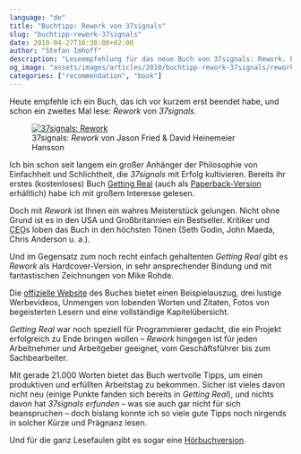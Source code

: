 ```yaml
---
language: "de"
title: "Buchtipp: Rework von 37signals"
slug: "buchtipp-rework-37signals"
date: 2010-04-27T16:30:00+02:00
author: "Stefan Imhoff"
description: "Leseempfehlung für das neue Buch von 37signals: Rework. Ein kurzes, schön illustriertes Buch über Produktentwicklung und wie man ein Unternehmen leitet, dass nicht zu Unrecht für lange Zeit auf der Bestsellerliste stand und in höchsten Tönen gelobt wurde."
og_image: "assets/images/articles/2010/buchtipp-rework-37signals/rework.jpg"
categories: ["recommendation", "book"]
---
```


Heute empfehle ich ein Buch, das ich vor kurzem erst beendet habe, und schon ein zweites Mal lese: <cite>Rework</cite> von <cite>37signals</cite>.

<figure class="image-figure image-figure-border">
  <a href="http://www.amazon.de/gp/product/0307463745?ie=UTF8&amp;tag=kogakurede-21&amp;linkCode=as2&amp;camp=1638&amp;creative=19454&amp;creativeASIN=0307463745">
    <img src="/assets/images/articles/2010/buchtipp-rework-37signals/rework.jpg" alt="37signals: Rework">
  </a>
  <figcaption>
  37signals: <cite>Rework</cite> von Jason Fried & David Heinemeier Hansson
  </figcaption>
</figure>


Ich bin schon seit langem ein großer Anhänger der Philosophie von Einfachheit und Schlichtheit, die <cite>37signals</cite> mit Erfolg kultivieren. Bereits ihr erstes (kostenloses) Buch [Getting Real](https://basecamp.com/books/getting-real) (auch als [Paperback-Version](http://www.amazon.de/gp/product/0578012812?ie=UTF8&amp;tag=kogakurede-21&amp;linkCode=as2&amp;camp=1638&amp;creative=19454&amp;creativeASIN=0578012812) erhältlich) habe ich mit großem Interesse gelesen.

Doch mit <cite>Rework</cite> ist Ihnen ein wahres Meisterstück gelungen. Nicht ohne Grund ist es in den USA und Großbritannien ein Bestseller. Kritiker und <abbr title="Chief Executive Officer">CEO</abbr>s loben das Buch in den höchsten Tönen (Seth Godin, John Maeda, Chris Anderson u. a.).

Und im Gegensatz zum noch recht einfach gehaltenten <cite>Getting Real</cite> gibt es <cite>Rework</cite> als Hardcover-Version, in sehr ansprechender Bindung und mit fantastischen Zeichnungen von Mike Rohde.

Die [offizielle Website](https://basecamp.com/books/rework) des Buches bietet einen Beispielauszug, drei lustige Werbevideos, Unmengen von lobenden Worten und Zitaten, Fotos von begeisterten Lesern und eine vollständige Kapitelübersicht.

*Getting Real* war noch speziell für Programmierer gedacht, die ein Projekt erfolgreich zu Ende bringen wollen – <cite>Rework</cite> hingegen ist für jeden Arbeitnehmer und Arbeitgeber geeignet, vom Geschäftsführer bis zum Sachbearbeiter.

Mit gerade 21.000 Worten bietet das Buch wertvolle Tipps, um einen produktiven und erfüllten Arbeitstag zu bekommen. Sicher ist vieles davon nicht neu (einige Punkte fanden sich bereits in <cite>Getting Real</cite>), und nichts davon hat <cite>37signals</cite> *erfunden* – was sie auch gar nicht für sich beanspruchen – doch bislang konnte ich so viele gute Tipps noch nirgends in solcher Kürze und Prägnanz lesen.

Und für die ganz Lesefaulen gibt es sogar eine [Hörbuchversion](http://www.amazon.de/gp/product/0307704513?ie=UTF8&amp;tag=stefanimhoffde-21&amp;linkCode=as2&amp;camp=1638&amp;creative=19454&amp;creativeASIN=0307704513).
